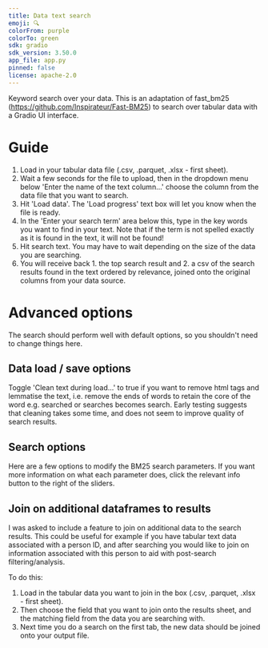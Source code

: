 ```yaml
---
title: Data text search
emoji: 🔍
colorFrom: purple
colorTo: green
sdk: gradio
sdk_version: 3.50.0
app_file: app.py
pinned: false
license: apache-2.0
---
```


Keyword search over your data. This is an adaptation of fast_bm25 (https://github.com/Inspirateur/Fast-BM25) to search over tabular data with a Gradio UI interface.

# Guide

1. Load in your tabular data file (.csv, .parquet, .xlsx - first sheet).
2. Wait a few seconds for the file to upload, then in the dropdown menu below 'Enter the name of the text column...' choose the column from the data file that you want to search.
3. Hit 'Load data'. The 'Load progress' text box will let you know when the file is ready.
4. In the 'Enter your search term' area below this, type in the key words you want to find in your text. Note that if the term is not spelled exactly as it is found in the text, it will not be found!
5. Hit search text. You may have to wait depending on the size of the data you are searching.
6. You will receive back 1. the top search result and 2. a csv of the search results found in the text ordered by relevance, joined onto the original columns from your data source.

# Advanced options
The search should perform well with default options, so you shouldn't need to change things here.

## Data load / save options
Toggle 'Clean text during load...' to true if you want to remove html tags and lemmatise the text, i.e. remove the ends of words to retain the core of the word e.g. searched or searches becomes search. Early testing suggests that cleaning takes some time, and does not seem to improve quality of search results.

## Search options
Here are a few options to modify the BM25 search parameters. If you want more information on what each parameter does, click the relevant info button to the right of the sliders.

## Join on additional dataframes to results
I was asked to include a feature to join on additional data to the search results. This could be useful for example if you have tabular text data associated with a person ID, and after searching you would like to join on information associated with this person to aid with post-search filtering/analysis.

To do this:
1. Load in the tabular data you want to join in the box (.csv, .parquet, .xlsx - first sheet). 
2. Then choose the field that you want to join onto the results sheet, and the matching field from the data you are searching with.
3. Next time you do a search on the first tab, the new data should be joined onto your output file.
